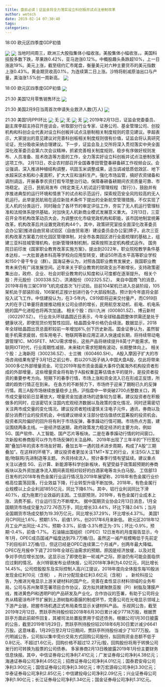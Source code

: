 ```yaml
---
title: 盘前必读丨证监会将全力落实设立科创板并试点注册制改革
author: wetech
date: 2019-02-14 07:30:48
tags: 
categories: 
---
```

18:00 欧元区四季度GDP初值
<!-- more -->
<img align="center" border="0" src="https://imgcdn.yicai.com/uppics/images/2018/11/5795dce2c13c12cd19ef68151420a6d2.jpg" />
<img align="center" border="0" src="https://imgcdn.yicai.com/uppics/images/2019/02/aeb7b21d1203c2f6f22184aac8e6c09d.jpg" />
当地时间周三，欧洲三大股指集体小幅收涨。美股集体小幅收涨，。美国科技股多数下跌，苹果跌0.42%，亚马逊涨0.12%。中概股趣头条跌超10%，上一日涨逾19%。美元上涨，截至纽约汇市尾盘，衡量美元对六种主要货币的美元指数上涨0.43%。黄金期货收高0.1%，为连续第二日上涨。沙特将削减原油出口与产量，美油涨1.5%创一周新高。
<img align="center" border="0" src="https://imgcdn.yicai.com/uppics/images/2018/11/1115fd943822077aad8679290e0a4854.jpg" />
18:00 欧元区四季度GDP初值
<img align="center" border="0" src="https://imgcdn.yicai.com/uppics/images/2019/02/81aac716e37020f1fe2a75314b7e1a45.jpg" />
21:30 美国12月零售销售环比
<img align="center" border="0" src="https://imgcdn.yicai.com/uppics/images/2019/02/97e649f8a64545ad7f6be026e6e75924.jpg" />
21:30 美国2月9日当周首次申请失业救济人数(万人)
<img align="center" border="0" src="https://imgcdn.yicai.com/uppics/images/2018/11/9d8e2d90a2b37391ca779f15a10018b0.jpg" />
21:30 美国1月PPI环比
<img align="center" border="0" src="https://imgcdn.yicai.com/uppics/images/2018/11/3fe87f78bb215979ccf7a8b1a382813c.jpg" />
无
<img align="center" border="0" src="https://imgcdn.yicai.com/uppics/images/2018/11/10271f820278a7057d79730f65d39711.jpg" />
无
<img align="center" border="0" src="https://imgcdn.yicai.com/uppics/images/2019/02/0158947b6b5704d4a5ab55c1025d8f66.jpg" />
无
<img align="center" border="0" src="https://imgcdn.yicai.com/uppics/images/2018/11/781b132626e7c57022d1491e8f3a175c.jpg" />
2019年2月13日，证监会党委委员、副主席李超主持召开座谈会，听取部分行业专家、证券公司、基金管理公司、创投机构和科创企业代表对设立科创板并试点注册制相关制度规则的意见建议。李超表示，大家提出的意见建议对完善科创板相关制度规则很有价值，证监会将认真研究论证，充分吸收采纳合理建议。下一步，证监会及上交所将深入贯彻落实中央全面深化改革委员会第六次会议精神，抓紧完善相关制度规则，稳步有序做好规则发布、人员准备、技术改造等方面的工作，全力落实好设立科创板并试点注册制改革这项工作。
2月13日，农业农村部召开全国春季田管暨春耕备耕工作视频会议。会议强调，深入推进种植结构调整，巩固玉米调整成果，适当调减低质低效区、地下水超采区水稻和小麦面积，扩大大豆和油料生产。强化市场监管，搞好农资储备和调剂调运，开展春季农资打假专项整治行动，保障春耕备耕期间农资质量可靠、市场稳定。
近日，民航局发布《特定类无人机试运行管理规程（暂行）》，鼓励并有序推进典型的运行环境和情景下的试点和示范运行，探索规范安全风险较高的无人机运行。此举是民航局在适应新技术条件下提出的全新航空管理措施，不仅实现了无人机的分类运行，同时融合了各环节的审定评估工作，夯实了无人机运行管理标准和法规体系提供基础，对加快无人机新商业模式发展意义重大。
2月13日，三亚召开全市机构改革动员大会，为调整优化市级党政机构和职能，该市因地制宜统筹改革，机构改革后共设置党政机构44个。其中，政策研究室挂全面深化改革委员会办公室[推进自由贸易试验区（自由贸易港）建设委员会办公室]牌子。此次三亚机构改革方案着力优化园区管理体制，对全市各类园区进行全面梳理的基础上，组建三亚科技城管理机构，创新管理体制机制，探索按照法定机构模式运作。
国务院日前印发《国家职业教育改革实施方案》，提出到2022年，职业院校教学条件基本达标，一大批普通本科高等学校向应用型转变，建设50所高水平高等职业学校和150个骨干专业（群）。国海证券认为，对照各国职业教育发展史，我国职业教育未来仍有广阔发展空间。近年来关于职业教育的财政支出不断增长，支持政策密集出台，政府、企业、社会对职业教育的认知度和认可度都在逐渐提升。
相关个股：开元股份（300338.SZ）、洪涛股份（002325.SZ）。
来自中国商飞的消息，2019年将有三架C919飞机完成首次飞行试验。目前104架机已进入总装阶段，105架机处于部装阶段，106架机正按计划进行各个大部段制造。预计到今年底将全部投入试飞工作。中信建投认为，在3-5年内，C919即将迎来交付量产，而C919巨大的在手订单量将直接推动相关公司业绩的增长，民用航空发动机、航电、机电系统的国产化进程也将再次加速。
相关个股：四川九洲（000801.SZ）、博云新材（002297.SZ）。
行业龙头环球晶圆近日表示，今年全球硅晶圆整体供需还是处于健康状况，即使现货价短暂性拉回，硅晶圆全年价格仍会续涨。数据显示，2018年全球硅晶圆出货总面积较前一年增加8%,创下历史新高。国金证券认为，虽然智能手机需求疲弱，但车用电子、物联网等新应用正进入快速成长期，将持续带动电源管理1C、MOSFET、MCU需求增长，这些产品将继续提升8英寸产能需求。物联网IOT时代，行业周期性减弱，未来硅片需求短期有波动，长期整体向上。
相关个股：上海新阳（300236.SZ）、士兰微（600460.SH）。
A股入摩因子扩大的市场咨询结果有望于3月1日之前公布，若以20%因子纳入中国大盘A股，仅此将带来3000多亿外部增量资金。可见2019年股市资金面最大事件仍属海外机构投资者形成的外部增量，这些增量资金将有助于A股权重蓝筹估值水平的提升，是投资者投资的重要参考方向。短期下的春季行情，市场上涨和资金流入已在形成正反馈，所谓的趋势行情正在到来。
在各方的不断努力下，市场终于迎来了期盼已久的反弹行情。周三A股市场继续放量稳步上扬，沪指盘中一举突破2700点整数关口，两市成交量较前日显著放大，增量资金加速进场的迹象较为显著。建议投资者在积极做多的同时，应该密切关注国内宏观经济数据以及政策的变化情况，同时还需密切关注两市成交量的变化情况。建议投资者短线谨慎关注电子元件，通讯，券商以及部分消费行业的投资机会，中线建议继续关注部分低估值绩优蓝筹股的投资机会。
投资者风险偏好的回升将有利于市场反弹，春季躁动行情可期。市场热点方面，建议围绕两条主线。一是经济低迷期，政府政策发力稳定经济的主要方向，例如5G、国产软件、人工智能、国产芯片等板块。二是在春季躁动行情的时间窗口，次新股和券商股可以作为市场反弹的关注品种。
2019年出现了三年半的“下行宽松期”叠加5年的资本市场友好期，叠加五年一遇的技术进步周期，构成了A股“三期叠加”。在这样的环境下，建议投资者更加关注TMT+军工的行业，关注5G/人工智能/物联网/先进制造等主题。
外资持续流入，预计春季行情有望延续。建议重点关注以通信 5G、云计算、新能源等科学创新板块，有望受益于政策超预期的券商板块以及外资加速净流入期间表现相对较好的白酒家电等龙头白马股。
工信部13日发布的2018年有色金属行业运行情况及2019年展望称，2018年有色金属行业价格高位震荡回落，行业效益下降，行业转型升级不断加快。2018年，有色金属行业规模以上企业利润1855亿元，同比下降6.1%。其中，铝行业利润同比下滑40.1%，成为拖累行业效益的主因。工信部预测，2019年，有色金属行业成本上涨、消费不振，行业运行压力不断增大。
据中国期货业协会2月13日消息，1月全国期货市场成交量为272.76百万手，同比增长33.44%，环比下降2.04%；当月全国期货市场成交额为19.39万亿元，同比增长37.29%，环比增长4.37%。
美国1月CPI同比1.6%，预期1.5%，前值1.9%，创2017年6月来新低。
欧元区2018年12月工业产出同比-4.2%，预期-3.3%，前值-3.3%修正为-3%；环比-0.9%，预期-0.4%，前值-1.7%。
石油输出国组织（OPEC）12日发布的月度报告显示，今年1月，OPEC成员国减产幅度达到79.7万桶/日。虽然这一减产规模略低于先前定下的目标81.2万桶/日，但这已经是OPEC连续第二个月减产，创两年最大降幅。OPEC在月报中下调了2019年全球石油需求的预期，原因是经济放缓，以及对竞争对手供应增长加快。这显示出了即使在新一轮减产之际，原油仍有可能会面临供应过剩的情况。
永兴特钢发布业绩快报，公司2018年净利为4.02亿元，同比增长14.45%。公司控股股东及实际控制人高兴江提议，2018年度向全体股东每10股派发现金红利10元（含税） ，共计分配现金红利3.6亿元（含税） 。
新纶科技公告，为推进光电显示上游关键材料的国产化，完善在柔性显示材料领域的业务布局，公司与苏州聚萃签署项目合作协议，双方拟共建聚酰亚胺（PI）树脂及薄膜产线，推进黄色PI和透明PI的产品研发及产业化。合作协议的签署，有助于公司将业务从精密涂布环节扩展到上游树脂和基膜的制成环节，完善公司在光电显示领域上下游产业链，把握市场机遇正式布局柔性显示关键材料产品。
乐视网公告，截至2019年2月12日，贾跃亭所持股份较2018年6月30日累计减少7718万股，根据贾跃亭方面此前邮件回复，其被司法处置股票用于偿还债务。根据公司1月30日披露的公告，截至2019年1月29日，贾跃亭所持股份较2018年6月30日累计减少6641万股。这意味着，1月29日至2月12日期间，贾跃亭所持股份减少了1077万股。
当代明诚公告，公司拟以集中竞价交易方式回购公司股份，拟回购资金总额不低于0.8亿元、不超过1.6亿元，回购价格不超过12.27元/股，回购股份将用于转换公司发行的可转换为股票的公司债券。
多家券商2月13日晚披露2019年1月份主要财务信息快报。其中，中信证券母公司净利7.41亿元；广发证券母公司净利4.38亿元；海通证券母公司净利4.05亿元；招商证券母公司净利4.01亿元；国泰君安母公司净利3.90亿元；国信证券母公司净利3.36亿元；申万宏源母公司净利3.30亿元；华泰证券母公司净利2.85亿元；中信建投母公司净利2.09亿元；兴业证券母公司净利1.90亿元；长江证券母公司净利1.34亿元；国金证券母公司净利1.31亿元。
 
 
